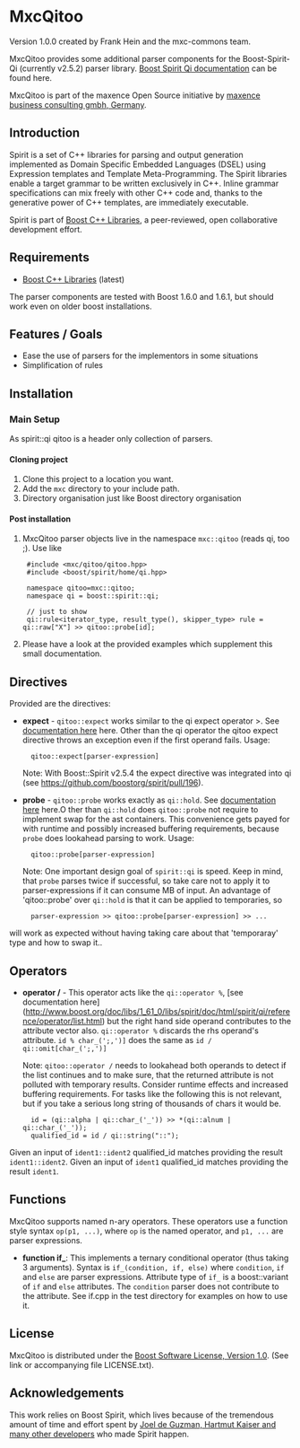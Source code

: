 MxcQitoo
=============
Version 1.0.0 created by Frank Hein and the mxc-commons team.

MxcQitoo provides some additional parser components for the Boost-Spirit-Qi (currently v2.5.2) parser library.
[Boost Spirit Qi documentation](http://www.boost.org/doc/libs/1_61_0/libs/spirit/doc/html/index.html) can be found here.

MxcQitoo is part of the maxence Open Source initiative by [maxence business consulting gmbh, Germany](http://www.maxence.de). 

Introduction
------------

Spirit is a set of C++ libraries for parsing and output generation implemented as Domain Specific Embedded Languages (DSEL) using Expression templates and Template Meta-Programming. The Spirit libraries enable a target grammar to be written exclusively in C++. Inline grammar specifications can mix freely with other C++ code and, thanks to the generative power of C++ templates, are immediately executable.

Spirit is part of [Boost C++ Libraries](http://www.boost.org), a peer-reviewed, open collaborative development effort.

Requirements
------------

* [Boost C++ Libraries](http://www.boost.org) (latest)

The parser components are tested with Boost 1.6.0 and 1.6.1, but should work even on older boost installations.

Features / Goals
----------------

* Ease the use of parsers for the implementors in some situations
* Simplification of rules


Installation
------------

### Main Setup

As spirit::qi qitoo is a header only collection of parsers.

#### Cloning project

1. Clone this project to a location you want. 
2. Add the `mxc` directory to your include path.
3. Directory organisation just like Boost directory organisation


#### Post installation

1. MxcQitoo parser objects live in the namespace `mxc::qitoo` (reads qi, too ;). Use like
 
        #include <mxc/qitoo/qitoo.hpp>
        #include <boost/spirit/home/qi.hpp>

        namespace qitoo=mxc::qitoo; 
        namespace qi = boost::spirit::qi;
        
        // just to show 
        qi::rule<iterator_type, result_type(), skipper_type> rule = qi::raw["X"] >> qitoo::probe[id];        
       
2. Please have a look at the provided examples which supplement this small documentation.       

Directives
-------

Provided are the directives:

- **expect** - `qitoo::expect` works similar to the qi expect operator >. See [documentation here](http://www.boost.org/doc/libs/1_61_0/libs/spirit/doc/html/spirit/qi/reference/operator/expect.html) here. Other than the qi operator the qitoo expect
  directive throws an exception even if the first operand fails. Usage:

       
        qitoo::expect[parser-expression]        
       
  Note: With Boost::Spirit v2.5.4 the expect directive was integrated into qi (see https://github.com/boostorg/spirit/pull/196).   


- **probe** - `qitoo::probe` works exactly as `qi::hold`. See [documentation here](http://www.boost.org/doc/libs/1_61_0/libs/spirit/doc/html/spirit/qi/reference/directive/hold.html) here.O ther than `qi::hold` does `qitoo::probe` not require to
  implement swap for the ast containers. This convenience gets payed for with runtime and possibly increased buffering
  requirements, because `probe` does lookahead parsing to work. Usage:

       
        qitoo::probe[parser-expression]        
       
  
  Note: One important design goal of `spirit::qi` is speed. Keep in mind, that `probe` parses twice if successful, so
  take care not to apply it to parser-expressions if it can consume MB of input. An advantage of 'qitoo::probe'  over
  `qi::hold` is that it can be applied to temporaries, so 
 

        parser-expression >> qitoo::probe[parser-expression] >> ...

 will work as expected without having taking care about that 'temporaray' type and how to swap it..        


Operators
-------

  
- **operator /** - This operator acts like the `qi::operator %`, [see documentation here] (http://www.boost.org/doc/libs/1_61_0/libs/spirit/doc/html/spirit/qi/reference/operator/list.html) but the right hand side operand contributes to the attribute vector also.
  `qi::operator %` discards the rhs operand's attribute.  `id % char_(';,')]` does the same as `id / qi::omit[char_(';,')]`

  Note: `qitoo::operator /` needs to lookahead both operands to detect if the list continues and to make sure, that the returned attribute is
  not polluted with temporary results. Consider runtime effects and increased buffering requirements. For tasks like the following this is
  not relevant, but if you take a serious long string of thousands of chars it would be. 

        
        id = (qi::alpha | qi::char_('_')) >> *(qi::alnum | qi::char_('_'));
        qualified_id = id / qi::string("::");

Given an input of ```ident1::ident2``` qualified_id matches providing the result ```ident1::ident2```.
Given an input of ```ident1``` qualified_id matches providing the result ```ident1```.

Functions
-------

MxcQitoo supports named n-ary operators. These operators use a function style syntax `op(p1, ...)`, where `op` is the named operator, and `p1, ...` are parser expressions.

- **function if_**: This implements a ternary conditional operator (thus taking 3 arguments). Syntax is `if_(condition, if, else)` where `condition`, `if` and `else` are parser expressions. Attribute type of `if_` is a boost::variant of `if` and `else` attributes. The `condition` parser does not contribute to the attribute. See if.cpp in the test directory for examples on how to use it. 

License
-------

MxcQitoo is distributed under the [Boost Software License, Version 1.0](http://www.boost.org/LICENSE_1_0.txt). (See link or accompanying
file LICENSE.txt).

Acknowledgements
----------------

This work relies on Boost Spirit, which lives because of the tremendous amount of time and effort spent by [Joel de Guzman, Hartmut Kaiser and many other developers](http://boost-spirit.com/home/people/) who made Spirit happen.  
